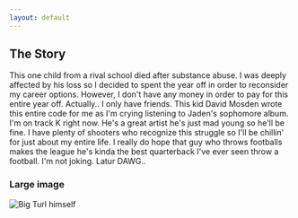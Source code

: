 ```yaml
---
layout: default
---
```


## The Story
This one child from a rival school died after substance abuse. I was deeply affected by his loss so I 
  decided to spent the year off in order to reconsider my career options. However, I don't have any money 
  in order to pay for this entire year off. Actually.. I only have friends. This kid David Mosden wrote this entire code for 
  me as I'm crying listening to Jaden's sophomore album. I'm on track K right now. He's a great artist he's just mad young 
  so he'll be fine. I have plenty of shooters who recognize this struggle so I'll be chillin' for just about my entire life. 
  I really do hope that guy who throws footballs makes the league he's kinda the best quarterback I've ever seen throw a football. 
  I'm not joking. Latur DAWG..


### Large image

![Big Turl himself](//assets/images/turl.jpg)



